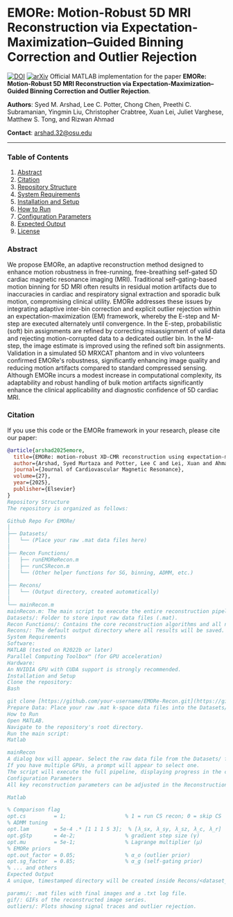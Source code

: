 # EMORe: Motion-Robust 5D MRI Reconstruction via Expectation-Maximization–Guided Binning Correction and Outlier Rejection

[![DOI](https://img.shields.io/badge/DOI-10.1016/j.jocmr.2024.101509-blue)](https://doi.org/10.1016/j.jocmr.2024.101509)
[![arXiv](https://img.shields.io/badge/arXiv-24XX.XXXXX-b31b1b.svg)](https://arxiv.org/abs/24XX.XXXXX) Official MATLAB implementation for the paper **EMORe: Motion-Robust 5D MRI Reconstruction via Expectation-Maximization–Guided Binning Correction and Outlier Rejection**.

**Authors**: Syed M. Arshad, Lee C. Potter, Chong Chen, Preethi C. Subramanian, Yingmin Liu, Christopher Crabtree, Xuan Lei, Juliet Varghese, Matthew S. Tong, and Rizwan Ahmad

**Contact**: [arshad.32@osu.edu](mailto:arshad.32@osu.edu)

---

### Table of Contents
1.  [Abstract](#abstract)
2.  [Citation](#citation)
3.  [Repository Structure](#repository-structure)
4.  [System Requirements](#system-requirements)
5.  [Installation and Setup](#installation-and-setup)
6.  [How to Run](#how-to-run)
7.  [Configuration Parameters](#configuration-parameters)
8.  [Expected Output](#expected-output)
9.  [License](#license)

### Abstract

We propose EMORe, an adaptive reconstruction method designed to enhance motion robustness in free-running, free-breathing self-gated 5D cardiac magnetic resonance imaging (MRI). Traditional self-gating-based motion binning for 5D MRI often results in residual motion artifacts due to inaccuracies in cardiac and respiratory signal extraction and sporadic bulk motion, compromising clinical utility. EMORe addresses these issues by integrating adaptive inter-bin correction and explicit outlier rejection within an expectation-maximization (EM) framework, whereby the E-step and M-step are executed alternately until convergence. In the E-step, probabilistic (soft) bin assignments are refined by correcting misassignment of valid data and rejecting motion-corrupted data to a dedicated outlier bin. In the M-step, the image estimate is improved using the refined soft bin assignments. Validation in a simulated 5D MRXCAT phantom and in vivo volunteers confirmed EMORe's robustness, significantly enhancing image quality and reducing motion artifacts compared to standard compressed sensing. Although EMORe incurs a modest increase in computational complexity, its adaptability and robust handling of bulk motion artifacts significantly enhance the clinical applicability and diagnostic confidence of 5D cardiac MRI.

### Citation
If you use this code or the EMORe framework in your research, please cite our paper:

```bibtex
@article{arshad2025emore,
  title={EMORe: motion-robust XD-CMR reconstruction using expectation-maximization (EM) algorithm},
  author={Arshad, Syed Murtaza and Potter, Lee C and Lei, Xuan and Ahmad, Rizwan},
  journal={Journal of Cardiovascular Magnetic Resonance},
  volume={27},
  year={2025},
  publisher={Elsevier}
}
Repository Structure
The repository is organized as follows:

Github Repo For EMORe/
│
├── Datasets/
│   └── (Place your raw .mat data files here)
│
├── Recon Functions/
│   ├── runEMOReRecon.m
│   ├── runCSRecon.m
│   └── (Other helper functions for SG, binning, ADMM, etc.)
│
├── Recons/
│   └── (Output directory, created automatically)
│
└── mainRecon.m
mainRecon.m: The main script to execute the entire reconstruction pipeline.
Datasets/: Folder to store input raw data files (.mat).
Recon Functions/: Contains the core reconstruction algorithms and all necessary helper functions.
Recons/: The default output directory where all results will be saved.
System Requirements
Software:
MATLAB (tested on R2022b or later)
Parallel Computing Toolbox™ (for GPU acceleration)
Hardware:
An NVIDIA GPU with CUDA support is strongly recommended.
Installation and Setup
Clone the repository:
Bash

git clone [https://github.com/your-username/EMORe-Recon.git](https://github.com/your-username/EMORe-Recon.git)
Prepare Data: Place your raw .mat k-space data files into the Datasets/ folder.
How to Run
Open MATLAB.
Navigate to the repository's root directory.
Run the main script:
Matlab

mainRecon
A dialog box will appear. Select the raw data file from the Datasets/ folder.
If you have multiple GPUs, a prompt will appear to select one.
The script will execute the full pipeline, displaying progress in the command window.
Configuration Parameters
All key reconstruction parameters can be adjusted in the Reconstruction Parameters section of mainRecon.m.

Matlab

% Comparison flag
opt.cs         = 1;                   % 1 = run CS recon; 0 = skip CS
% ADMM tuning
opt.lam        = 5e-4 .* [1 1 1 5 3];  % [λ_sx, λ_sy, λ_sz, λ_c, λ_r]
opt.gStp       = 4e-2;                % gradient step size (γ)
opt.mu         = 5e-1;                % Lagrange multiplier (μ)
% EMORe priors
opt.out_factor = 0.05;                % α_o (outlier prior)
opt.sg_factor  = 0.85;                % α_g (self‐gating prior)
% ... and others
Expected Output
A unique, timestamped directory will be created inside Recons/<dataset_name>/, containing:

params/: .mat files with final images and a .txt log file.
gif/: GIFs of the reconstructed image series.
outliers/: Plots showing signal traces and outlier rejection.
